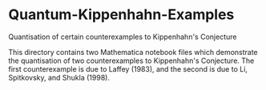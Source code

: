 # Quantum-Kippenhahn-Examples
Quantisation of certain counterexamples to Kippenhahn's Conjecture

This directory contains two Mathematica notebook files which demonstrate the quantisation of two counterexamples to Kippenhahn's Conjecture. The first counterexample is due to Laffey (1983), and the second is due to Li, Spitkovsky, and Shukla (1998).
